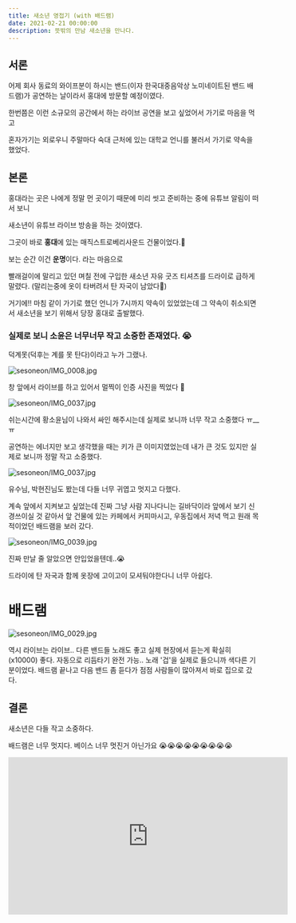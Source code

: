 ```yaml
---
title: 새소년 영접기 (with 배드램)
date: 2021-02-21 00:00:00
description: 뜻밖의 만남 새소년을 만나다.
---
```


## 서론

어제 회사 동료의 와이프분이 하시는 밴드(이자 한국대중음악상 노미네이트된 밴드 배드램)가 공연하는 날이라서 홍대에 방문할 예정이였다.

한번쯤은 이런 소규모의 공간에서 하는 라이브 공연을 보고 싶었어서 가기로 마음을 먹고

혼자가기는 외로우니 주말마다 숙대 근처에 있는 대학교 언니를 불러서 가기로 약속을 했었다.

## 본론

홍대라는 곳은 나에게 정말 먼 곳이기 때문에 미리 씻고 준비하는 중에 유튜브 알림이 떠서 보니

새소년이 유튜브 라이브 방송을 하는 것이였다.

그곳이 바로 **홍대**에 있는 매직스트로베리사운드 건물이었다.🤭

보는 순간 이건 **운명**이다. 라는 마음으로

빨래걸이에 말리고 있던 며칠 전에 구입한 새소년 자유 굿즈 티셔츠를 드라이로 급하게 말렸다. (말리는중에 옷이 타버려서 탄 자국이 남았다🤭)

거기에!! 마침 같이 가기로 했던 언니가 7시까지 약속이 있었었는데 그 약속이 취소되면서 새소년을 보기 위해서 당장 홍대로 출발했다.

### 실제로 보니 소윤은 너무너무 작고 소중한 존재였다. 😭

덕계못(덕후는 계를 못 탄다)이라고 누가 그랬나.

![sesoneon/IMG_0008.jpg](sesoneon/IMG_0008.jpg)

창 앞에서 라이브를 하고 있어서 멀찍이 인증 사진을 찍었다 🤗

![sesoneon/IMG_0037.jpg](sesoneon/IMG_0037.jpg)

쉬는시간에 황소윤님이 나와서 싸인 해주시는데 실제로 보니까 너무 작고 소중했다 ㅠ__ㅠ

공연하는 에너지만 보고 생각했을 때는 키가 큰 이미지였었는데 내가 큰 것도 있지만 실제로 보니까 정말 작고 소중했다.

![sesoneon/IMG_0037.jpg](sesoneon/IMG_0024.jpg)

유수님, 박현진님도 봤는데 다들 너무 귀엽고 멋지고 다했다.

계속 앞에서 지켜보고 싶었는데 진짜 그냥 사람 지나다니는 길바닥이라 앞에서 보기 신경쓰이실 것 같아서 앞 건물에 있는 카페에서 커피마시고, 우동집에서 저녁 먹고 원래 목적이었던 배드램을 보러 갔다.

![sesoneon/IMG_0039.jpg](sesoneon/IMG_0039.jpg)

진짜 만날 줄 알았으면 안입었을텐데..😭

드라이에 탄 자국과 함께 옷장에 고이고이 모셔둬야한다니 너무 아쉽다.

# 배드램

![sesoneon/IMG_0029.jpg](sesoneon/IMG_0029.jpg)

역시 라이브는 라이브.. 다른 밴드들 노래도 좋고 실제 현장에서 듣는게 확실히(x10000) 좋다. 자동으로 리듬타기 완전 가능.. 노래 '겁'을 실제로 들으니까 색다른 기분이었다. 배드램 끝나고 다음 밴드 좀 듣다가 점점 사람들이 많아져서 바로 집으로 갔다.


## 결론
새소년은 다들 작고 소중하다.

배드램은 너무 멋지다. 베이스 너무 멋진거 아닌가요 😭😭😭😭😭😭😭😭😭


<iframe width="560" height="315" src="https://www.youtube.com/embed/-i-xMKrPjMY" frameborder="0" allow="accelerometer; autoplay; clipboard-write; encrypted-media; gyroscope; picture-in-picture" allowfullscreen></iframe>